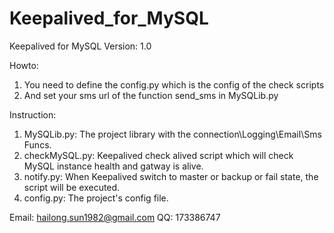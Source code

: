 # Keepalived_for_MySQL
Keepalived for MySQL
Version: 1.0

Howto: 
1. You need to define the config.py which is the config of the check scripts
2. And set your sms url of the function send_sms in MySQLib.py 

Instruction: 
1. MySQLib.py:  The project library with the connection\Logging\Email\Sms Funcs.
2. checkMySQL.py: Keepalived check alived script which will check MySQL instance health and gatway is alive.
3. notify.py: When Keepalived switch to master or backup or fail state, the script will be executed.
4. config.py: The project's config file.

Email: hailong.sun1982@gmail.com 
QQ: 173386747